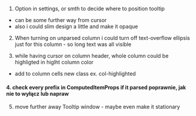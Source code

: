 1. Option in settings, or smth to decide where to position tooltip
  - can be some further way from cursor
  - also i could slim design a little and make it opaque

2. When turning on unparsed column i could turn off text-overflow ellipsis just for this column - so long text was all visible

3. while having cursor on column header, whole column could be highligted in higlht column color
  - add to column cells new class ex. col-highlighted

#### 4. check every prefix in ComputedItemProps if it parsed poprawnie, jak nie to wyłącz lub napraw

5. move further away Tooltip window - maybe even make it stationary
